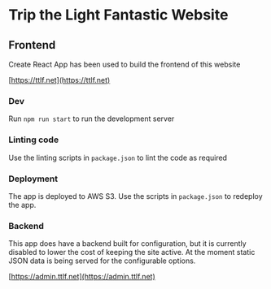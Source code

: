 # Trip the Light Fantastic Website 

## Frontend

Create React App has been used to build the frontend of this website

[https://ttlf.net](https://ttlf.net)

### Dev

Run `npm run start` to run the development server

### Linting code

Use the linting scripts in `package.json` to lint the code as required

### Deployment

The app is deployed to AWS S3. Use the scripts in `package.json` to redeploy the app. 

### Backend

This app does have a backend built for configuration, but it is currently disabled to lower the cost of keeping the site active. At the moment static JSON data is being served for the configurable options.

[https://admin.ttlf.net](https://admin.ttlf.net)